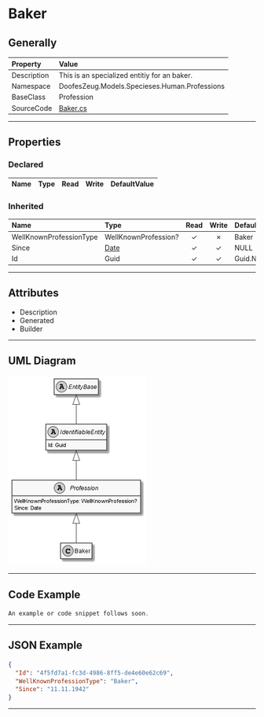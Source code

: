 ﻿# Baker

## Generally

|Property|Value|
|:-|:-|
|Description|This is an specialized entitiy for an baker.|
|Namespace|DoofesZeug.Models.Specieses.Human.Professions|
|BaseClass|Profession|
|SourceCode|[Baker.cs](../../../../DoofesZeug.Library/Src/Models/Specieses/Human/Professions/Baker.cs)|

---

## Properties

### Declared

|Name|Type|Read|Write|DefaultValue|
|:---|:---|:--:|:---:|:-----------|

### Inherited

|Name|Type|Read|Write|DefaultValue|
|:---|:---|:--:|:---:|:-----------|
|WellKnownProfessionType|WellKnownProfession?|&#x2713;|&#x2717;|Baker|
|Since|[Date](../../Models/DoofesZeug.Models.DateAndTime/Date.md)|&#x2713;|&#x2713;|NULL|
|Id|Guid|&#x2713;|&#x2713;|Guid.NewGuid()|

---

## Attributes

- Description
- Generated
- Builder

---

## UML Diagram

![Baker.png](./Baker.png "Baker")

---

## Code Example

```cs
An example or code snippet follows soon.
```

---

## JSON Example

```json
{
  "Id": "4f5fd7a1-fc3d-4986-8ff5-de4e60e62c69",
  "WellKnownProfessionType": "Baker",
  "Since": "11.11.1942"
}
```

---

